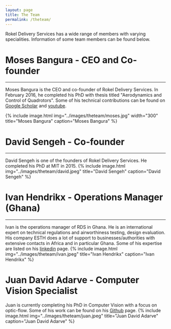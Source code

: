 ```yaml
---
layout: page
title: The Team
permalink: /theteam/
---
```


Rokel Delivery Services has a wide range of members with varying specialities. Information of some team members can be found below.



# Moses Bangura - CEO and Co-founder
---
Moses Bangura is the CEO and co-founder of Rokel Delivery Services. In February 2016, he completed his PhD with thesis titled "Aerodynamics and Control of Quadrotors". Some of his technical contributions can be found on [Google Scholar](https://scholar.google.com.au/citations?user=2OIZxE0AAAAJ&hl=en) and [youtube](https://www.youtube.com/user/dnovichman).


{% include image.html
            img="../images/theteam/moses.jpg"
	    width="300"
            title="Moses Bangura"
            caption="Moses Bangura" %}


# David Sengeh - Co-founder
---
David Sengeh is one of the founders of Rokel Delivery Services. He completed his PhD at MIT in 2015.
{% include image.html
            img="../images/theteam/david.jpeg"
            title="David Sengeh"
            caption="David Sengeh" %}

# Ivan Hendrikx - Operations Manager (Ghana)
---
Ivan is the operations manager of RDS in Ghana. He is an international expert on technical regulations and airworthiness testing, design evaluation. His company ESTH does a lot of support to businesses/authorities with extensive contacts in Africa and in particular Ghana. Some of his expertise are listed on his [linkedin](https://www.linkedin.com/in/ivan-hendrikx-ba309817) page.
{% include image.html
            img="../images/theteam/ivan.jpeg"
            title="Ivan Hendrikx"
            caption="Ivan Hendrikx" %}

# Juan David Adarve - Computer Vision Specialist
Juan is currently completing his PhD in Computer Vision with a focus on optic-flow. Some of his work can be found on his [Github](https://github.com/jadarve) page.
{% include image.html
            img="../images/theteam/juan.jpeg"
            title="Juan David Adarve"
            caption="Juan David Adarve" %}
